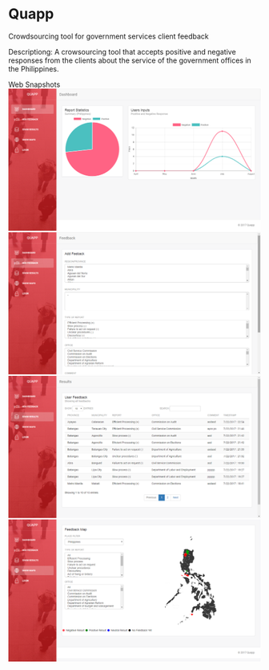 # Quapp
Crowdsourcing tool for government services client feedback

Descriptiong: A crowsourcing tool that accepts positive and negative responses from
the clients about the service of the government offices in the Philippines.

Web Snapshots
![GitHub Logo](/quappsnaps/web1.png)
![GitHub Logo](/quappsnaps/web2.png)
![GitHub Logo](/quappsnaps/web3.png)
![GitHub Logo](/quappsnaps/web4.png)
